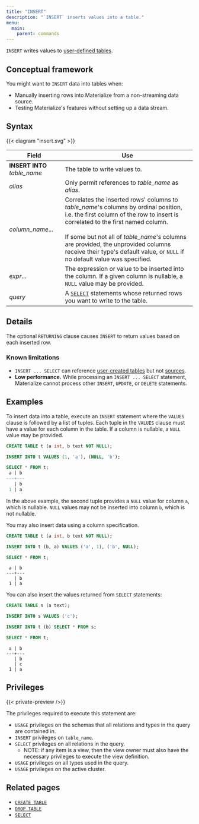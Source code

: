 ```yaml
---
title: "INSERT"
description: "`INSERT` inserts values into a table."
menu:
  main:
    parent: commands
---
```


`INSERT` writes values to [user-defined tables](../create-table).

## Conceptual framework

You might want to `INSERT` data into tables when:

- Manually inserting rows into Materialize from a non-streaming data source.
- Testing Materialize's features without setting up a data stream.

## Syntax

{{< diagram "insert.svg" >}}

Field | Use
------|-----
**INSERT INTO** _table_name_ | The table to write values to.
_alias_ | Only permit references to _table_name_ as _alias_.
_column_name_... | Correlates the inserted rows' columns to _table_name_'s columns by ordinal position, i.e. the first column of the row to insert is correlated to the first named column. <br/><br/>If some but not all of _table_name_'s columns are provided, the unprovided columns receive their type's default value, or `NULL` if no default value was specified.
_expr_... | The expression or value to be inserted into the column. If a given column is nullable, a `NULL` value may be provided.
_query_ | A [`SELECT`](../select) statements whose returned rows you want to write to the table.

## Details

The optional `RETURNING` clause causes `INSERT` to return values based on each inserted row.

### Known limitations

* `INSERT ... SELECT` can reference [user-created tables](../create-table) but not [sources](../create-source).
* **Low performance.** While processing an `INSERT ... SELECT` statement,
  Materialize cannot process other `INSERT`, `UPDATE`, or `DELETE` statements.

## Examples

To insert data into a table, execute an `INSERT` statement where the `VALUES` clause
is followed by a list of tuples. Each tuple in the `VALUES` clause must have a value
for each column in the table. If a column is nullable, a `NULL` value may be provided.

```sql
CREATE TABLE t (a int, b text NOT NULL);

INSERT INTO t VALUES (1, 'a'), (NULL, 'b');

SELECT * FROM t;
 a | b
---+---
   | b
 1 | a
```

In the above example, the second tuple provides a `NULL` value for column `a`, which
is nullable. `NULL` values may not be inserted into column `b`, which is not nullable.

You may also insert data using a column specification.

```sql
CREATE TABLE t (a int, b text NOT NULL);

INSERT INTO t (b, a) VALUES ('a', 1), ('b', NULL);

SELECT * FROM t;
```
```
 a | b
---+---
   | b
 1 | a
```

You can also insert the values returned from `SELECT` statements:

```sql
CREATE TABLE s (a text);

INSERT INTO s VALUES ('c');

INSERT INTO t (b) SELECT * FROM s;

SELECT * FROM t;
```
```
 a | b
---+---
   | b
   | c
 1 | a
```

## Privileges

{{< private-preview />}}

The privileges required to execute this statement are:

- `USAGE` privileges on the schemas that all relations and types in the query are contained in.
- `INSERT` privileges on `table_name`.
- `SELECT` privileges on all relations in the query.
  - NOTE: if any item is a view, then the view owner must also have the necessary privileges to
    execute the view definition.
- `USAGE` privileges on all types used in the query.
- `USAGE` privileges on the active cluster.

## Related pages

- [`CREATE TABLE`](../create-table)
- [`DROP TABLE`](../drop-table)
- [`SELECT`](../select)
